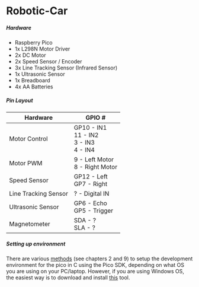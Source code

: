 # Robotic-Car

##### Hardware
* Raspberry Pico
* 1x L298N Motor Driver
* 2x DC Motor
* 2x Speed Sensor / Encoder
* 3x Line Tracking Sensor (Infrared Sensor)
* 1x Ultrasonic Sensor
* 1x Breadboard
* 4x AA Batteries

##### Pin Layout
| Hardware | GPIO # |
|---|---|
| Motor Control | GP10 - IN1 <br/> 11 - IN2 <br/> 3 - IN3 <br/> 4 - IN4 |
| Motor PWM | 9 - Left Motor <br/> 8 - Right Motor |
| Speed Sensor | GP12 - Left <br/> GP7 - Right |
| Line Tracking Sensor | ? - Digital IN |
| Ultrasonic Sensor | GP6 - Echo </br> GP5 - Trigger |
| Magnetometer | SDA - ? </br> SLA - ? |


##### Setting up environment 
There are various [methods](https://datasheets.raspberrypi.com/pico/getting-started-with-pico.pdf) (see chapters 2 and 9) to setup the development environment for the pico in C using the Pico SDK, depending on what OS you are using on your PC/laptop. However, if you are using Windows OS, the easiest way is to download and install [this](https://github.com/raspberrypi/pico-setup-windows/releases/latest/download/pico-setup-windows-x64-standalone.exe) tool.
